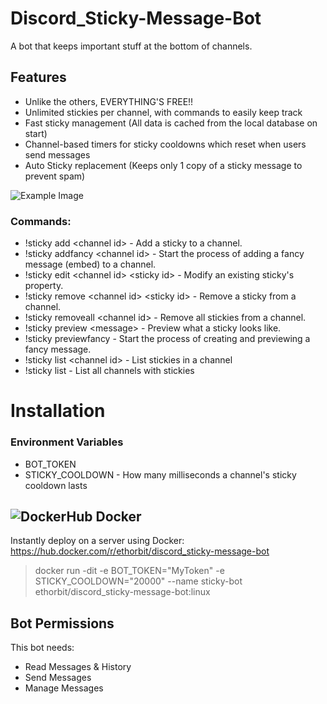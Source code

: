# Discord_Sticky-Message-Bot
A bot that keeps important stuff at the bottom of channels.

## Features
* Unlike the others, EVERYTHING'S FREE!!
* Unlimited stickies per channel, with commands to easily keep track
* Fast sticky management (All data is cached from the local database on start)
* Channel-based timers for sticky cooldowns which reset when users send messages
* Auto Sticky replacement (Keeps only 1 copy of a sticky message to prevent spam)

![Example Image](https://i.imgur.com/2RUZb2q.png)

### Commands:
* !sticky add \<channel id\> <discord message> - Add a sticky to a channel.
* !sticky addfancy \<channel id\> - Start the process of adding a fancy message (embed) to a channel.
* !sticky edit \<channel id\> \<sticky id\> - Modify an existing sticky's property.
* !sticky remove \<channel id\> \<sticky id\> - Remove a sticky from a channel.
* !sticky removeall \<channel id\> - Remove all stickies from a channel.
* !sticky preview \<message\> - Preview what a sticky looks like.
* !sticky previewfancy - Start the process of creating and previewing a fancy message.
* !sticky list \<channel id\> - List stickies in a channel
* !sticky list - List all channels with stickies
    
# Installation
### Environment Variables
* BOT_TOKEN
* STICKY_COOLDOWN - How many milliseconds a channel's sticky cooldown lasts

## ![DockerHub](https://i.imgur.com/tItmtNW.png) Docker
Instantly deploy on a server using Docker: https://hub.docker.com/r/ethorbit/discord_sticky-message-bot
> docker run -dit -e BOT_TOKEN="MyToken" -e STICKY_COOLDOWN="20000" --name sticky-bot ethorbit/discord_sticky-message-bot:linux



## Bot Permissions
This bot needs:
* Read Messages & History
* Send Messages
* Manage Messages
